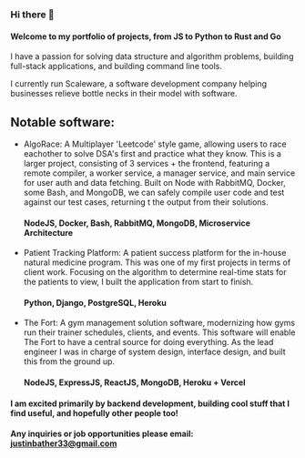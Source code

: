 ### Hi there 👋

#### Welcome to my portfolio of projects, from JS to Python to Rust and Go

I have a passion for solving data structure and algorithm problems, building full-stack applications, and building command line tools.

I currently run Scaleware, a software development company helping businesses relieve bottle necks in their model with software.

## Notable software:
- AlgoRace: A Multiplayer 'Leetcode' style game, allowing users to race eachother to solve DSA's first and practice what they know. This is a larger             project, consisting of 3 services + the frontend, featuring a remote compiler, a worker service, a manager service, and main service for user auth and       data fetching. Built on Node with RabbitMQ, Docker, some Bash, and MongoDB, we can safely compile user code and test against our test cases, returning t     the output from their solutions.
    #### NodeJS, Docker, Bash, RabbitMQ, MongoDB, Microservice Architecture

- Patient Tracking Platform: A patient success platform for the in-house natural medicine program.
    This was one of my first projects in terms of client work. Focusing on the algorithm to determine real-time stats for the patients to view, I built the      application from start to finish. 
    #### Python, Django, PostgreSQL, Heroku

- The Fort: A gym management solution software, modernizing how gyms run their trainer schedules, clients, and events.
    This software will enable The Fort to have a central source for doing everything. As the lead engineer I was in charge of system design, interface           design, and built this from the ground up.
    #### NodeJS, ExpressJS, ReactJS, MongoDB, Heroku + Vercel


#### I am excited primarily by backend development, building cool stuff that I find useful, and hopefully other people too!

#### Any inquiries or job opportunities please email: justinbather33@gmail.com

<!--
**justinbather/justinbather** is a ✨ _special_ ✨ repository because its `README.md` (this file) appears on your GitHub profile.

Here are some ideas to get you started:

- 🔭 I’m currently working on ...
- 🌱 I’m currently learning ...
- 👯 I’m looking to collaborate on ...
- 🤔 I’m looking for help with ...
- 💬 Ask me about ...
- 📫 How to reach me: ...
- 😄 Pronouns: ...
- ⚡ Fun fact: ...
-->
